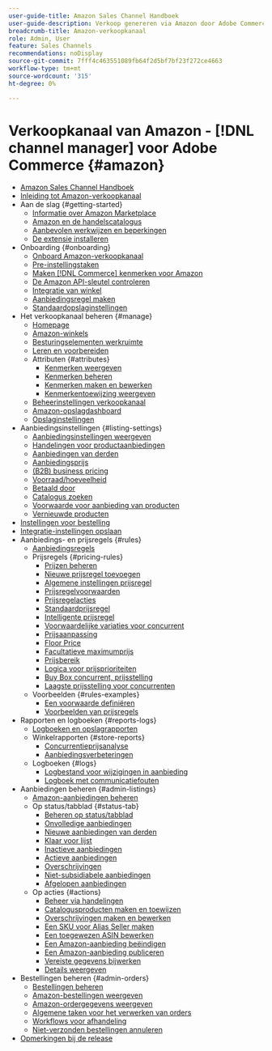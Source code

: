 ```yaml
---
user-guide-title: Amazon Sales Channel Handboek
user-guide-description: Verkoop genereren via Amazon door Adobe Commerce of Magento Open Source te integreren met uw [!DNL Amazon Seller Central] account.
breadcrumb-title: Amazon-verkoopkanaal
role: Admin, User
feature: Sales Channels
recommendations: noDisplay
source-git-commit: 7fff4c463551089fb64f2d5bf7bf23f272ce4663
workflow-type: tm+mt
source-wordcount: '315'
ht-degree: 0%

---
```



# Verkoopkanaal van Amazon - [!DNL channel manager] voor Adobe Commerce {#amazon}

- [Amazon Sales Channel Handboek](guide-overview.md)
- [Inleiding tot Amazon-verkoopkanaal](overview.md)
- Aan de slag {#getting-started}
   - [Informatie over Amazon Marketplace](about-amazon-marketplace.md)
   - [Amazon en de handelscatalogus](about-listings-and-catalog.md)
   - [Aanbevolen werkwijzen en beperkingen](amazon-best-practices.md)
   - [De extensie installeren](install.md)
- Onboarding {#onboarding}
   - [Onboard Amazon-verkoopkanaal](amazon-onboarding-home.md)
   - [Pre-instellingstaken](amazon-pre-setup-tasks.md)
   - [Maken [!DNL Commerce] kenmerken voor Amazon](ob-creating-magento-attributes.md)
   - [De Amazon API-sleutel controleren](amazon-verify-api-key.md)
   - [Integratie van winkel](store-integration.md)
   - [Aanbiedingsregel maken](ob-create-listing-rule.md)
   - [Standaardopslaginstellingen](default-store-settings.md)
- Het verkoopkanaal beheren {#manage}
   - [Homepage](amazon-sales-channel-home.md)
   - [Amazon-winkels](managing-stores.md)
   - [Besturingselementen werkruimte](workspace-controls.md)
   - [Leren en voorbereiden](learning-preparation.md)
   - Attributen {#attributes}
      - [Kenmerken weergeven](attributes-view.md)
      - [Kenmerken beheren](managing-attributes.md)
      - [Kenmerken maken en bewerken](creating-attributes.md)
      - [Kenmerkentoewijzing weergeven](amazon-matching-attributes-values.md)
   - [Beheerinstellingen verkoopkanaal](sales-channel-settings.md)
   - [Amazon-opslagdashboard](amazon-store-dashboard.md)
   - [Opslaginstellingen](ob-store-review.md)
- Aanbiedingsinstellingen {#listing-settings}
   - [Aanbiedingsinstellingen weergeven](listing-settings.md)
   - [Handelingen voor productaanbiedingen](product-listing-actions.md)
   - [Aanbiedingen van derden](third-party-listing-settings.md)
   - [Aanbiedingsprijs](listing-price.md)
   - [(B2B) business pricing](business-pricing.md)
   - [Voorraad/hoeveelheid](stock-quantity.md)
   - [Betaald door](fulfilled-by.md)
   - [Catalogus zoeken](catalog-search.md)
   - [Voorwaarde voor aanbieding van producten](product-listing-condition.md)
   - [Vernieuwde producten](renewed-products.md)
- [Instellingen voor bestelling](order-settings.md)
- [Integratie-instellingen opslaan](store-integration-settings.md)
- Aanbiedings- en prijsregels {#rules}
   - [Aanbiedingsregels](listing-rules.md)
   - Prijsregels {#pricing-rules}
      - [Prijzen beheren](pricing-products.md)
      - [Nieuwe prijsregel toevoegen](add-pricing-rule.md)
      - [Algemene instellingen prijsregel](pricing-rule-general-settings.md)
      - [Prijsregelvoorwaarden](pricing-rule-conditions.md)
      - [Prijsregelacties](pricing-rule-actions.md)
      - [Standaardprijsregel](standard-price-rules.md)
      - [Intelligente prijsregel](intelligent-repricing-rules.md)
      - [Voorwaardelijke variaties voor concurrent](competitor-conditional-variances.md)
      - [Prijsaanpassing](price-adjustment.md)
      - [Floor Price](floor-price.md)
      - [Facultatieve maximumprijs](optional-ceiling-price.md)
      - [Prijsbereik](price-scope.md)
      - [Logica voor prijsprioriteiten](price-priority-logic.md)
      - [Buy Box concurrent, prijsstelling](buy-box-competitor-pricing.md)
      - [Laagste prijsstelling voor concurrenten](lowest-competitor-pricing.md)
   - Voorbeelden {#rules-examples}
      - [Een voorwaarde definiëren](ob-define-condition-example.md)
      - [Voorbeelden van prijsregels](price-rule-examples.md)
- Rapporten en logboeken {#reports-logs}
   - [Logboeken en opslagrapporten](amazon-logs-reports.md)
   - Winkelrapporten {#store-reports}
      - [Concurrentieprijsanalyse](competitive-price-analysis.md)
      - [Aanbiedingsverbeteringen](listing-improvements.md)
   - Logboeken {#logs}
      - [Logbestand voor wijzigingen in aanbieding](listing-changes-log.md)
      - [Logboek met communicatiefouten](communication-errors-log.md)
- Aanbiedingen beheren {#admin-listings}
   - [Amazon-aanbiedingen beheren](managing-product-listings.md)
   - Op status/tabblad {#status-tab}
      - [Beheren op status/tabblad](managing-listings-by-tab.md)
      - [Onvolledige aanbiedingen](incomplete-listings.md)
      - [Nieuwe aanbiedingen van derden](new-third-party-listings.md)
      - [Klaar voor lijst](ready-to-list.md)
      - [Inactieve aanbiedingen](inactive-listings.md)
      - [Actieve aanbiedingen](active-listings.md)
      - [Overschrijvingen](overrides.md)
      - [Niet-subsidiabele aanbiedingen](ineligible-listings.md)
      - [Afgelopen aanbiedingen](ended-listings.md)
   - Op acties {#actions}
      - [Beheer via handelingen](managing-listings-by-action.md)
      - [Catalogusproducten maken en toewijzen](creating-assigning-catalog-products.md)
      - [Overschrijvingen maken en bewerken](creating-editing-overrides.md)
      - [Een SKU voor Alias Seller maken](create-alias-seller-sku.md)
      - [Een toegewezen ASIN bewerken](edit-assigned-asin.md)
      - [Een Amazon-aanbieding beëindigen](end-listings-manually.md)
      - [Een Amazon-aanbieding publiceren](publish-listings-manually.md)
      - [Vereiste gegevens bijwerken](amazon-manually-update-incomplete-listing.md)
      - [Details weergeven](product-listing-details.md)
- Bestellingen beheren {#admin-orders}
   - [Bestellingen beheren](managing-orders.md)
   - [Amazon-bestellingen weergeven](amazon-orders-all.md)
   - [Amazon-ordergegevens weergeven](amazon-order-details.md)
   - [Algemene taken voor het verwerken van orders](common-order-processing.md)
   - [Workflows voor afhandeling](fulfillment-workflows.md)
   - [Niet-verzonden bestellingen annuleren](cancel-unshipped-order.md)
- [Opmerkingen bij de release](release-notes.md)
